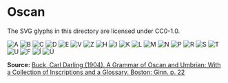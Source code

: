 # Oscan
The SVG glyphs in this directory are licensed under CC0-1.0.

![A](./OscanA-01.svg) ![B](./OscanB-01.svg) ![C](./OscanC-01.svg) ![D](./OscanD-01.svg) ![E](./OscanE-01.svg) ![V](./OscanV-01.svg) ![Z](./OscanZ-01.svg) ![H](./OscanH-01.svg) ![I](./OscanI-01.svg) ![K](./OscanK-01.svg) ![L](./OscanL-01.svg) ![M](./OscanM-01.svg) ![N](./OscanN-01.svg) ![P](./OscanP-01.svg) ![R](./OscanR-01.svg) ![S](./OscanS-01.svg) ![T](./OscanT-01.svg) ![U](./OscanU-01.svg) ![F](./OscanF-01.svg) ![Í](./OscanÍ-01.svg) ![Ú](./OscanÚ-01.svg) 

**Source:** [Buck, Carl Darling (1904). A Grammar of Oscan and Umbrian: With a Collection of Inscriptions and a Glossary. Boston: Ginn. p. 22](https://archive.org/details/grammarofoscanum00buckuoft/page/22)